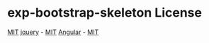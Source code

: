 exp-bootstrap-skeleton License
===

[MIT](http://opensource.org/licenses/MIT)
[jquery](https://jquery.org) - [MIT](http://opensource.org/licenses/MIT)
[Angular](http://getangular.com) - [MIT](http://opensource.org/licenses/MIT)
